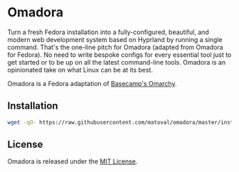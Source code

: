 # Omadora

Turn a fresh Fedora installation into a fully-configured, beautiful, and modern web development system based on Hyprland by running a single command. That's the one-line pitch for Omadora (adapted from Omadora for Fedora). No need to write bespoke configs for every essential tool just to get started or to be up on all the latest command-line tools. Omadora is an opinionated take on what Linux can be at its best.

Omadora is a Fedora adaptation of [Basecamp's Omarchy](https://github.com/basecamp/omarchy).

## Installation

```bash
wget -qO- https://raw.githubusercontent.com/matoval/omadora/master/install.sh | bash
```

## License

Omadora is released under the [MIT License](https://opensource.org/licenses/MIT).

